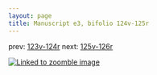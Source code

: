 ```yaml
---
layout: page
title: Manuscript e3, bifolio 124v-125r
---
```


prev: [123v-124r](../123v-124r/) next: [125v-126r](../125v-126r/)



[![Linked to zoomble image](http://www.homermultitext.org/iipsrv?IIIF=/project/homer/pyramidal/deepzoom/hmt/e3bifolio/v1/E3_124v_125r.tif/full/2000,/0/default.jpg)](http://www.homermultitext.org/ict2/?urn=urn:cite2:hmt:e3bifolio.v1:E3_124v_125r)


